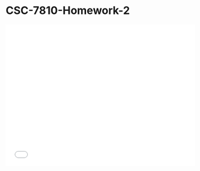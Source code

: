 # CSC-7810-Homework-2

<embed src="file:///C:/Users/joshr/Downloads/CSC%207810_HW2%20(2)%20(1).pdf" width="500" height="375" type='application/pdf'>

